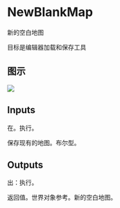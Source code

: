 # NewBlankMap

新的空白地图

目标是编辑器加载和保存工具

## 图示

![]($-20221218-18494281.png)

## Inputs

在。执行。

保存现有的地图。布尔型。

## Outputs

出：执行。

返回值。世界对象参考。新的空白地图。